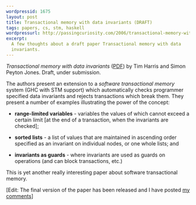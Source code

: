 ```yaml
---
wordpressid: 1675
layout: post
title: Transactional memory with data invariants (DRAFT)
tags: papers, cs, stm, haskell
wordpressurl: http://passingcuriosity.com/2006/transactional-memory-with-data-invariants-draft/
excerpt: 
  A few thoughts about a draft paper Transactional memory with data
  invariants.
---
```


*Transactional memory with data invariants* ([PDF][pdf]) by Tim Harris and
Simon Peyton Jones. Draft, under submission.

[pdf]: http://research.microsoft.com/~tharris/drafts/2006-invariants-draft.pdf

The authors present an extension to a *software transactional memory* system
(GHC with STM support) which automatically checks programmer specified data
invariants and rejects transactions which break them. They present a number of
examples illustrating the power of the concept:

* **range-limited variables** - variables the values of which cannot exceed a
  certain limit [at the end of a transaction, when the invariants are
  checked];

* **sorted lists** - a list of values that are maintained in ascending order
  specified as an invariant on individual nodes, or one whole lists; and

* **invariants as guards** - where invariants are used as guards on operations
  (and can block transactions, etc.)

This is yet another really interesting paper about software transactional
memory.

[Edit: The final version of the paper has been released and I have posted [my
comments](/2006/transactional-memory-with-data-invariants/)]
